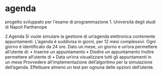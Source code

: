# agenda
progetto sviluppato per l'esame di programmazione 1. Università degli studi di Napoli Parthenope

2.Agenda
Si vuole simulare la gestione di un’agenda elettronica contenente appuntamenti.
L’agenda è suddivisa in giorni, per 12 mesi complessivi. Ogni giorno è identificato da 24
ore. Dato un mese, un giorno e un’ora permettere all’utente di:
• Inserire un appuntamento
• Disdire un appuntamento
Inoltre permettere all’utente di
• Data un’ora visualizzare tutti gli appuntamenti in un mese
Provvedere all’implementazione dell’algoritmo per la simulazione dell’agenda.
Effettuare almeno un test per ognuna delle opzioni dell’utente.
